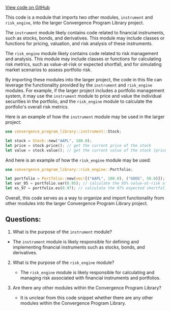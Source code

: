 [View code on GitHub](https://github.com/convergence-rfq/convergence-program-library/rfq/program/src/interfaces/mod.rs)

This code is a module that imports two other modules, `instrument` and `risk_engine`, into the larger Convergence Program Library project. 

The `instrument` module likely contains code related to financial instruments, such as stocks, bonds, and derivatives. This module may include classes or functions for pricing, valuation, and risk analysis of these instruments. 

The `risk_engine` module likely contains code related to risk management and analysis. This module may include classes or functions for calculating risk metrics, such as value-at-risk or expected shortfall, and for simulating market scenarios to assess portfolio risk. 

By importing these modules into the larger project, the code in this file can leverage the functionality provided by the `instrument` and `risk_engine` modules. For example, if the larger project includes a portfolio management system, it may use the `instrument` module to price and value the individual securities in the portfolio, and the `risk_engine` module to calculate the portfolio's overall risk metrics. 

Here is an example of how the `instrument` module may be used in the larger project:

```rust
use convergence_program_library::instrument::Stock;

let stock = Stock::new("AAPL", 100.0);
let price = stock.price(); // get the current price of the stock
let value = stock.value(); // get the current value of the stock (price * quantity)
```

And here is an example of how the `risk_engine` module may be used:

```rust
use convergence_program_library::risk_engine::Portfolio;

let portfolio = Portfolio::new(vec![("AAPL", 100.0), ("GOOG", 50.0)]);
let var_95 = portfolio.var(0.95); // calculate the 95% value-at-risk of the portfolio
let es_97 = portfolio.es(0.97); // calculate the 97% expected shortfall of the portfolio
``` 

Overall, this code serves as a way to organize and import functionality from other modules into the larger Convergence Program Library project.
## Questions: 
 1. What is the purpose of the `instrument` module?
   - The `instrument` module is likely responsible for defining and implementing financial instruments such as stocks, bonds, and derivatives.

2. What is the purpose of the `risk_engine` module?
   - The `risk_engine` module is likely responsible for calculating and managing risk associated with financial instruments and portfolios.

3. Are there any other modules within the Convergence Program Library?
   - It is unclear from this code snippet whether there are any other modules within the Convergence Program Library.